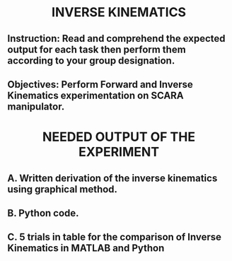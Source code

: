 <h1 align="center"> INVERSE KINEMATICS </h1> 

## Instruction: Read and comprehend the expected output for each task then perform them according to your group designation. 

## Objectives: Perform Forward and Inverse Kinematics experimentation on SCARA manipulator.
<h1 align="center"> NEEDED OUTPUT OF THE EXPERIMENT </h1> 

## A. Written derivation of the inverse kinematics using graphical method.
## B. Python code.
## C. 5 trials in table for the comparison of Inverse Kinematics in MATLAB and Python 
